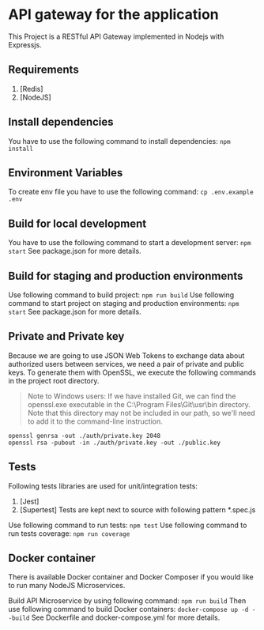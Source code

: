 # API gateway for the application
This Project is a RESTful API Gateway implemented in Nodejs with Expressjs.
## Requirements
1. [Redis]
2. [NodeJS]
## Install dependencies
You have to use the following command to install dependencies:
```npm install```
## Environment Variables
To create env file you have to use the following command:
```cp .env.example .env```
## Build for local development
You have to use the following command to start a development server:
```npm start```
See package.json for more details.
## Build for staging and production environments
Use following command to build project:
```npm run build```
Use following command to start project on staging and production environments:
```npm start```
See package.json for more details.
## Private and Private key
Because we are going to use JSON Web Tokens to exchange data about authorized users between services, we need a pair of private and public keys. To generate them with OpenSSL, we execute the following commands in the project root directory.

>Note to Windows users: If we have installed Git, we can find the openssl.exe executable in the C:\Program Files\Git\usr\bin directory. Note that this directory may not be included in our path, so we'll need to add it to the command-line instruction.

```
openssl genrsa -out ./auth/private.key 2048
openssl rsa -pubout -in ./auth/private.key -out ./public.key
```
## Tests
Following tests libraries are used for unit/integration tests:
1. [Jest]
2. [Supertest]
Tests are kept next to source with following pattern *.spec.js

Use following command to run tests:
```npm test```
Use following command to run tests coverage:
```npm run coverage```
## Docker container
There is available Docker container and Docker Composer if you would like to run many NodeJS Microservices.

Build API Microservice by using following command:
```npm run build```
Then use following command to build Docker containers:
```docker-compose up -d --build```
See Dockerfile and docker-compose.yml for more details.